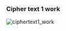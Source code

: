 ### Cipher text 1 work
![ciphertext1_work](https://user-images.githubusercontent.com/35582387/92430607-f059f780-f15a-11ea-8c72-17d48671d226.jpg)
